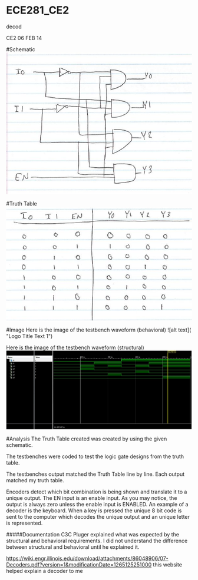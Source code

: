 ECE281_CE2
==========

decod

CE2 06 FEB 14


#Schematic
![alt text](https://github.com/Austinbolinger/ECE281_CE2/blob/master/schematic.JPG "Logo Title Text 1") 


#Truth Table 
![alt text](https://github.com/Austinbolinger/ECE281_CE2/blob/master/truthtable.JPG "Logo Title Text 1")
 

#Image
Here is the image of the testbench waveform (behavioral)
![alt text]( "Logo Title Text 1") 

Here is the image of the testbench waveform (structural)
![alt text](https://github.com/Austinbolinger/ECE281_CE2/blob/master/testbenchtest.JPG "Logo Title Text 1") 


#Analysis
The Truth Table created was created by using the given schematic.

The testbenches were coded to test the logic gate designs from the truth table.

The testbenches output matched the Truth Table line by line. Each output matched my truth table.

Encoders detect which bit combination is being shown and translate it to a unique output.
The EN input is an enable input. As you may notice, the output is always zero unless the enable input is ENABLED. An example of a decoder is the keyboard. When a key is pressed the unique 8 bit code is sent to the computer which decodes the unique output and an unique letter is represented.


#####Documentation
C3C Pluger explained what was expected by the structural and behavioral requirements. I did not understand the difference between structural and behavioral until he explained it.

https://wiki.engr.illinois.edu/download/attachments/86048906/07-Decoders.pdf?version=1&modificationDate=1265125251000
this website helped explain a decoder to me
